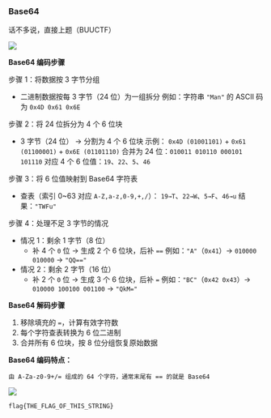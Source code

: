 ### Base64

话不多说，直接上题（BUUCTF）

![](https://pic1.imgdb.cn/item/6784d278d0e0a243d4f3dbf0.jpg)

**Base64 编码步骤**

步骤 1：将数据按 3 字节分组

- 二进制数据按每 3 字节（24 位）为一组拆分
  例如：字符串 `"Man"` 的 ASCII 码为 `0x4D 0x61 0x6E`

步骤 2：将 24 位拆分为 4 个 6 位块

- 3 字节（24 位） → 分割为 4 个 6 位块
  示例：
  `0x4D (01001101)` + `0x61 (01100001)` + `0x6E (01101110)`
  合并为 24 位：`010011 010110 000101 101110`
  对应 4 个 6 位值：`19`、`22`、`5`、`46`

步骤 3：将 6 位值映射到 Base64 字符表

- 查表（索引 0~63 对应 `A-Z,a-z,0-9,+,/`）：
  `19→T`、`22→W`、`5→F`、`46→u`
  结果：`"TWFu"`

步骤 4：处理不足 3 字节的情况

- 情况 1：剩余 1 字节（8 位）
  - 补 4 个 `0` 位 → 生成 2 个 6 位块，后补 `==`
    例如：`"A"`（`0x41`）→ `010000 010000` → `"QQ=="`
- 情况 2：剩余 2 字节（16 位）
  - 补 2 个 `0` 位 → 生成 3 个 6 位块，后补 `=`
    例如：`"BC"`（`0x42 0x43`）→ `010000 100100 001100` → `"QkM="`

**Base64 解码步骤**

1. 移除填充的 `=`，计算有效字符数
2. 每个字符查表转换为 6 位二进制
3. 合并所有 6 位块，按 8 位分组恢复原始数据

**Base64 编码特点：**

```
由 A-Za-z0-9+/= 组成的 64 个字符，通常末尾有 == 的就是 Base64
```

![](https://pic1.imgdb.cn/item/6784d28bd0e0a243d4f3dc17.jpg)

```
flag{THE_FLAG_OF_THIS_STRING}
```

